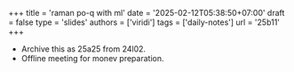 +++
title = 'raman po-q with ml'
date = '2025-02-12T05:38:50+07:00'
draft = false
type = 'slides'
authors = ['viridi']
tags = ['daily-notes']
url = '25b11'
+++
+ Archive this as 25a25 from 24l02.
+ Offline meeting for monev preparation.
